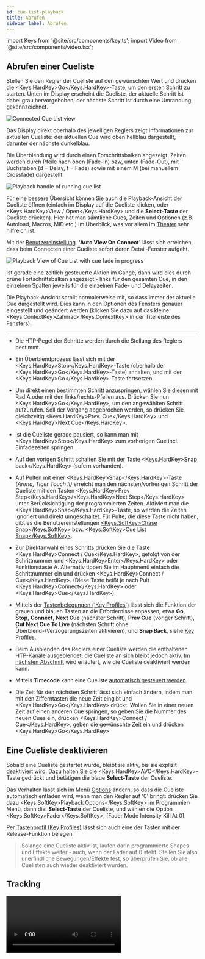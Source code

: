 ```yaml
---
id: cue-list-playback
title: Abrufen
sidebar_label: Abrufen
---
```


import Keys from '@site/src/components/key.ts';
import Video from '@site/src/components/video.tsx';

## Abrufen einer Cueliste

Stellen Sie den Regler der Cueliste auf den gewünschten Wert und drücken
die <Keys.HardKey>Go</Keys.HardKey>-Taste, um den ersten Schritt zu starten. Unten im Display
erscheint die Cueliste, der aktuelle Schritt ist dabei grau
hervorgehoben, der nächste Schritt ist durch eine Umrandung
gekennzeichnet.

![Connected Cue List view](/docs/images/Connected-Cue-List-view.png)

Das Display direkt oberhalb des jeweiligen Reglers zeigt Informationen
zur aktuellen Cueliste: der aktuellen Cue wird oben hellblau
dargestellt, darunter der nächste dunkelblau.

Die Überblendung wird durch einen Forschrittsbalken angezeigt. Zeiten
werden durch Pfeile nach oben (Fade-In) bzw, unten (Fade-Out), mit
Buchstaben (d = Delay, f = Fade) sowie mit einem M (bei manuellem
Crossfade) dargestellt.

![Playback handle of running cue list](/docs/images/Playback-handle-of-running-cue-list.png)

Für eine bessere Übersicht können Sie auch die Playback-Ansicht der
Cueliste öffnen (einfach im Display auf die Cueliste klicken, oder
<Keys.HardKey>View / Open</Keys.HardKey> und die **Select-Taste** der Cueliste drücken). Hier hat man
sämtliche Cues, Zeiten und Optionen (z.B. Autoload, Macros, MID etc.) im
Überblick, was vor allem im [Theater](theatre-programming.md) sehr hilfreich ist.

Mit der [Benutzereinstellung](../system-settings/user-settings.md#auto-view-on-connect) 
&nbsp;**'Auto View On Connect'** lässt sich erreichen,
dass beim Connecten einer Cueliste sofort deren Detail-Fenster aufgeht.

![Playback View of Cue List with cue fade in progress](/docs/images/Playback-View-of-Cue-List-with-cue-fade-in-progress.png)

Ist gerade eine zeitlich gesteuerte Aktion im Gange, dann wird dies
durch grüne Fortschrittsbalken angezeigt - links für den gesamten Cue,
in den einzelnen Spalten jeweils für die einzelnen Fade- und
Delayzeiten.

Die Playback-Ansicht scrollt normalerweise mit, so dass immer der
aktuelle Cue dargestellt wird. Dies kann in den Optionen des Fensters
genauer eingestellt und geändert werden (klicken Sie dazu auf das kleine
<Keys.ContextKey>Zahnrad</Keys.ContextKey> in der Titelleiste des Fensters).

---

-   Die HTP-Pegel der Schritte werden durch die Stellung des Reglers
    bestimmt.

-   Ein Überblendprozess lässt sich mit der <Keys.HardKey>Stop</Keys.HardKey>-Taste (oberhalb der
    <Keys.HardKey>Go</Keys.HardKey>-Taste) anhalten, und mit der <Keys.HardKey>Go</Keys.HardKey>-Taste fortsetzen.

-   Um direkt einen bestimmten Schritt anzuspringen, wählen Sie diesen
    mit Rad A oder mit den links/rechts-Pfeilen aus. Drücken Sie nun
    <Keys.HardKey>Go</Keys.HardKey>, um den angewählten Schritt aufzurufen. Soll der Vorgang
    abgebrochen werden, so drücken Sie gleichzeitig <Keys.HardKey>Prev. Cue</Keys.HardKey> und
    <Keys.HardKey>Next Cue</Keys.HardKey>.

-   Ist die Cueliste gerade pausiert, so kann man mit <Keys.HardKey>Stop</Keys.HardKey> zum
    vorherigen Cue incl. Einfadezeiten springen.

-   Auf den vorigen Schritt schalten Sie mit der Taste <Keys.HardKey>Snap back</Keys.HardKey>
    (sofern vorhanden).

-   Auf Pulten mit einer <Keys.HardKey>Snap</Keys.HardKey>-Taste *(Arena, Tiger Touch II)* erreicht
    man den nächsten/vorherigen Schritt der Cueliste mit den Tasten
    <Keys.HardKey>Prev Step</Keys.HardKey>/<Keys.HardKey>Next Step</Keys.HardKey> unter Berücksichtigung der
    programmierten Zeiten. Aktiviert man die <Keys.HardKey>Snap</Keys.HardKey>-Taste, so werden
    die Zeiten ignoriert und direkt umgeschaltet. Für Pulte, die diese
    Taste nicht haben, gibt es die Benutzereinstellungen [<Keys.SoftKey>Chase Snap</Keys.SoftKey>
    bzw. <Keys.SoftKey>Cue List Snap</Keys.SoftKey>](../system-settings/user-settings.md#chase-snap).

-   Zur Direktanwahl eines Schritts drücken Sie die Taste <Keys.HardKey>Connect / Cue</Keys.HardKey>,
    gefolgt von der Schrittnummer und <Keys.HardKey>Enter</Keys.HardKey> oder Funktionstaste A.
    Alternativ tippen Sie im Hauptmenü einfach die Schrittnummer ein und
    drücken <Keys.HardKey>Connect / Cue</Keys.HardKey>. (Diese Taste heißt je nach Pult <Keys.HardKey>Connect</Keys.HardKey>
	oder <Keys.HardKey>Cue</Keys.HardKey>).

-   Mittels der [Tastenbelegungen ('Key Profiles')](../system-settings/key-profiles.md) lässt sich die
    Funktion der grauen und blauen Tasten an die Erfordernisse anpassen,
    etwa **Go**, **Stop**, **Connect**, **Next
    Cue** (nächster Schritt), **Prev Cue** (voriger Schritt), **Cut Next Cue To Live** (nächsten Schritt
    ohne Überblend-/Verzögerungszeiten aktivieren), und **Snap Back**, siehe [Key Profiles](../system-settings/key-profiles.md#cue-lists).

-   Beim Ausblenden des Reglers einer Cueliste werden die enthaltenen
    HTP-Kanäle ausgeblendet, die Cueliste an sich bleibt jedoch aktiv.
    [Im nächsten Abschnitt](#eine-cueliste-deaktivieren) wird erläutert, wie die Cueliste deaktiviert
    werden kann.

-   Mittels **Timecode** kann eine Cueliste [automatisch gesteuert werden](cue-list-timing.md#steuern-einer-cueliste-per-timecode).

-   Die Zeit für den nächsten Schritt lässt sich einfach ändern, indem
    man mit den Zifferntasten die neue Zeit eingibt und <Keys.HardKey>Go</Keys.HardKey> drückt.
    Wollen Sie in einer neuen Zeit auf einen anderen Cue springen, so
    geben Sie die Nummer des neuen Cues ein, drücken <Keys.HardKey>Connect / Cue</Keys.HardKey>, geben
    die gewünschte Zeit ein und drücken <Keys.HardKey>Go</Keys.HardKey>

## Eine Cueliste deaktivieren

Sobald eine Cueliste gestartet wurde, bleibt sie aktiv, bis sie explizit
deaktiviert wird. Dazu halten Sie die <Keys.HardKey>AVO</Keys.HardKey>-Taste gedrückt und
betätigen die blaue **Select-Taste** der Cueliste.

Das Verhalten lässt sich im Menü [Options](../cues/playback-options.md) ändern, so dass die
Cueliste automatisch entladen wird, wenn man den Regler auf '0' bringt:
drücken Sie dazu <Keys.SoftKey>Playback Options</Keys.SoftKey> im Programmier-Menü, dann die
&nbsp;**Select-Taste** der Cueliste, und wählen die Option <Keys.SoftKey>Fader</Keys.SoftKey>, \[Fader
Mode Intensity Kill At 0\].

Per [Tastenprofil (Key Profiles)](../system-settings/key-profiles.md#cue-lists) lässt sich auch eine der Tasten mit der
Release-Funktion belegen.

> Solange eine Cueliste aktiv ist, laufen darin programmierte Shapes und Effekte weiter - auch, wenn der Fader auf 0 steht. Stellen Sie also unerfindliche Bewegungen/Effekte fest, so überprüfen Sie, ob alle Cuelisten auch wieder deaktiviert wurden.

## Tracking

<Video videoId="B2fTri0G2-A" title="Tracking in Cuelists" />

Normalerweise laufen Cuelisten im Tracking-Betrieb. Dabei werden nur
Änderungen einzelner Werte aufgezeichnet und wiedergegeben. Alles andere
wird als unverändert angenommen und bleibt erhalten. Tracking ist
insbesondere für [Theater](theatre-programming.md) die bevorzugte Arbeitsweise, da man z.B. einen
Dimmer nur am Beginn einer Szene aktivieren und nicht in jeden einzelnen
Cue der ganzen Szene hineinprogrammieren muss. Entsprechend schnell
lassen sich erforderlichenfalls auch Änderungen realisieren.

Tracking lässt sich sowohl für die komplette Cueliste aktivieren/
deaktivieren, als auch für die einzelnen Cues der Cueliste genau
einstellen (entweder in der Playback-Ansicht oder unter <Keys.SoftKey>Options</Keys.SoftKey><Keys.SoftKey>Cue Options</Keys.SoftKey>).


Mögliche Einstellungen:

Einstellung | Wirkung
--- | ---
<Keys.SoftKey>Global</Keys.SoftKey> *(Vorgabe)* | es gelten die Einstellungen der gesamten Cueliste.
<Keys.SoftKey>Track</Keys.SoftKey> | der Cue wird getrackt.
<Keys.SoftKey>Block</Keys.SoftKey> | dieser Cue übernimmt keinerlei Tracking-Informationen; im weiteren Verlauf wird das Tracking ab diesem Cue ermittelt.
<Keys.SoftKey>Solo Excluding Shapes</Keys.SoftKey> | Der Cue wird als Solo-Cue, also ohne jegliches Tracking, behandelt, allerdings werden Shapes, die keine Dimmershapes sind, getrackt. Damit kann z.B. eine Bewegung auch in einem Solo-Cue fortgesetzt werden.
<Keys.SoftKey>Cue Only</Keys.SoftKey> | Änderungen in diesem Cue werden nicht auf die nachfolgenden Cues weitergegeben; unveränderte Informationen von vorherigen Cues unterliegen aber weiterhin dem Tracking.
<Keys.SoftKey>Solo</Keys.SoftKey> | Dieser Cue unterliegt überhaupt nicht dem Tracking und verändert auch nicht nachfolgende Cues; Informationen aus vorherigen Cues werden unverändert an nachfolgende weitergegeben.
<Keys.SoftKey>Block Shapes</Keys.SoftKey> | Sämtliche Shapes von vorherigen Cues werden geblockt, alle anderen Attribute werden normal getrackt. Damit wird sichergestellt, dass alle Shapes stoppen.

## Move In Dark (MID) - Funktionen

Insbesondere bei der Verwendung von Movinglights im Theater
möchte man diese meist 'im Off' vorbereiten, also positionieren,
solange sie nicht aktiv verwendet werden, damit die Bewegung
nicht wahrgenommen wird. Dies lässt sich mit Move-In-Dark
schnell und einfach automatisch erreichen.

Die Move-In-Dark-Einstellungen lassen sich wahlweise für
einzelne Cues oder für die gesamte Cueliste vornehmen.

Zum Festlegen der Optionen für die gesamte Cueliste drücken Sie
<Keys.SoftKey>Options</Keys.SoftKey>, gefolgt von der Auswahltaste der Cueliste,
und klicken dann <Keys.SoftKey>Playback</Keys.SoftKey> gefolgt von <Keys.SoftKey>Move In Dark</Keys.SoftKey>.

Einstellung | Wirkung
---|---
<Keys.SoftKey>Disabled</Keys.SoftKey> | deaktiviert MID für die gesamte Cueliste, auch wenn es ggf. für einzelne Cues aktiviert ist
<Keys.SoftKey>Early</Keys.SoftKey> | startet die Bewegung zum frühestmöglichen Zeitpunkt, sofern nicht pro Cue anders vorgegeben
<Keys.SoftKey>Late</Keys.SoftKey> | beginnt die Bewegung zum spätestmöglichen Zeitpunkt, sofern nicht pro Cue anders vorgegeben
<Keys.SoftKey>Off</Keys.SoftKey> *(Vorgabe)* | schaltet MID für die gesamte Cueliste ab; MID kann aber für   einzelne Cues aktiviert werden

Zum Einstellen der Optionen für einzelne Cues nutzen Sie hingegen das Fenster ‚Playback View' der Cueliste. Es gibt folgende Optionen:

Einstellung | Wirkung
---|---
<Keys.SoftKey>Global</Keys.SoftKey> *(Vorgabe)* | Es werden die Einstellungen der gesamten Cueliste angewendet
<Keys.SoftKey>Cue Number</Keys.SoftKey> | zur Angabe eines bestimmten Cues, zu dem MID stattfinden soll
<Keys.SoftKey>Cue Offset</Keys.SoftKey> | gibt eine bestimmte Anzahl von Cues vor dem aktuellen an, wann MID beginnen soll
<Keys.SoftKey>Disabled</Keys.SoftKey> | deaktiviert MID für den aktuellen Cue
<Keys.SoftKey>Early</Keys.SoftKey> | MID so zeitig wie möglich
<Keys.SoftKey>Late</Keys.SoftKey> | MID so spät wie möglich

Für jeden einzelnen Cue wie auch für die gesamte Liste lassen sich für
MID getrennt Fade- und Delayzeit einstellen. Ebenso gibt es für jeden
Cue eine 'MID unterdrücken'-Funktion (Inhibit), um während dieses Cues
jede andere Bewegung zu verhindern; in diesem Falle - oder falls
anderweitig die Intensität nicht auf 0 ist - wird MID zum
nächstmöglichen Zeitpunkt nach diesem Cue ausgeführt.


## Tastenprofile für Cuelisten

Mit [Tastenprofilen/Key Profiles](../system-settings/key-profiles.md), lassen sich der blauen und grauen Taste *(das Sapphire Touch verfügt auch über eine schwarze 
Taste)* sowie der Schaltfläche einer Cueliste (wenn sie im Fenster 'Playbacks' 
gespeichert ist) verschiedene Funktionen zuweisen. Im Abschnitt [Key Profiles](../system-settings/key-profiles.md#cue-lists) sind alle verfügbaren Funktionen aufgelistet.
